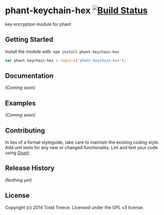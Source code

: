 # phant-keychain-hex [![Build Status](https://secure.travis-ci.org/sparkfun/phant-keychain-hex.png?branch=master)](http://travis-ci.org/sparkfun/phant-keychain-hex)

key encryption module for phant

## Getting Started
Install the module with: `npm install phant-keychain-hex`

```javascript
var phant-keychain-hex = require('phant-keychain-hex');
```

## Documentation
_(Coming soon)_

## Examples
_(Coming soon)_

## Contributing
In lieu of a formal styleguide, take care to maintain the existing coding style. Add unit tests for any new or changed functionality. Lint and test your code using [Grunt](http://gruntjs.com/).

## Release History
_(Nothing yet)_

## License
Copyright (c) 2014 Todd Treece. Licensed under the GPL v3 license.
